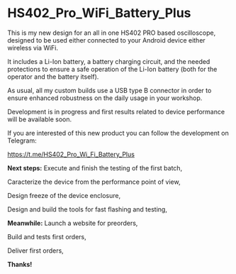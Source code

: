 # HS402_Pro_WiFi_Battery_Plus


This is my new design for an all in one HS402 PRO based oscilloscope, designed to be used either connected to your Android device either wireless via WiFi.

It includes a Li-Ion battery, a battery charging circuit, and the needed protections to ensure a safe operation of the Li-Ion battery (both for the operator and the battery itself).

As usual, all my custom builds use a USB type B connector in order to ensure enhanced robustness on the daily usage in your workshop.


Development is in progress and first results related to device performance will be available soon.

If you are interested of this new product you can follow the development on Telegram:

https://t.me/HS402_Pro_Wi_Fi_Battery_Plus

**Next steps:**
Execute and finish the testing of the first batch,

Caracterize the device from the performance point of view,

Design freeze of the device enclosure,

Design and build the tools for fast flashing and testing,

**Meanwhile:**
Launch a website for preorders,

Build and tests first orders,

Deliver first orders,



**Thanks!**
